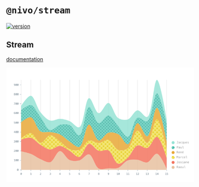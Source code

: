 # `@nivo/stream`

[![version](https://img.shields.io/npm/v/@nivo/stream.svg?style=flat-square)](https://www.npmjs.com/package/@nivo/stream)

## Stream

[documentation](http://nivo.rocks/stream)

![Stream](./doc/stream.png)
